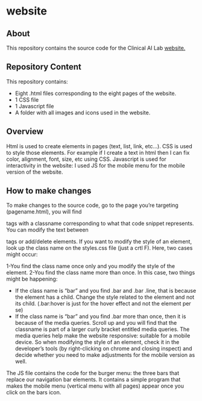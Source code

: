 # website

## About

This repository contains the source code for the Clinical AI Lab [website.](https://nyuad-cai.github.io/website/) 

## Repository Content

This repository contains:

- Eight .html files corresponding to the eight pages of the website. 
- 1 CSS file
- 1 Javascript file
- A folder with all images and icons used in the website. 

## Overview

Html is used to create elements in pages (text, list, link, etc…). CSS is used to style those elements. For example if I create a text in html then I can fix color, alignment, font, size, etc using CSS. Javascript is used for interactivity in the website: I used JS for the mobile menu for the mobile version of the website. 

## How to make changes

To make changes to the source code, go to the page you’re targeting (pagename.html), you will find <div> tags with a classname corresponding to what that code snippet represents. You can modify the text between <p> tags or add/delete elements. If you want to modify the style of an element, look up the class name on the styles.css file (just a crtl F). Here, two cases might occur:

1-You find the class name once only and you modify the style of the element. 
2-You find the class name more than once. In this case, two things might be happening: 

 - If the class name is “bar” and you find .bar and .bar .line, that is because the element has a child. Change the style related to the element and not its child. (.bar:hover is just for the hover effect and not the element per se)
 - If the class name is “bar” and you find .bar more than once, then it is because of the media queries. Scroll up and you will find that the classname is part of a larger curly bracket entitled media queries. The media queries help make the website responsive: suitable for a mobile device. So when modifying the style of an element, check it in the developer’s tools (by right-clicking on chrome and closing inspect) and decide whether you need to make adjustments for the mobile version as well. 

The JS file contains the code for the burger menu: the three bars that replace our navigation bar elements. It contains a simple program that makes the mobile menu (vertical menu with all pages) appear once you click on the bars icon. 



